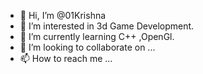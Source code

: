 - 👋 Hi, I’m @01Krishna
- 👀 I’m interested in 3d Game Development.
- 🌱 I’m currently learning C++ ,OpenGl.
- 💞️ I’m looking to collaborate on ...
- 📫 How to reach me ...

<!---
01Krishna/01Krishna is a ✨ special ✨ repository because its `README.md` (this file) appears on your GitHub profile.
You can click the Preview link to take a look at your changes.
--->
